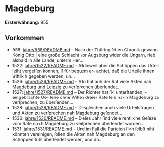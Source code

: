 # Magdeburg

**Ersterwähnung:** 955

## Vorkommen
- 955: [jahre/955/README.md](../jahre/955/README.md) – Nach der Thüringiſchen Chronik gewann König Otto |
eine große Schlacht vor Augsburg wider die Ungarn,
rieb alsbald in alle Lande, unſerm Her...
- 1522: [jahre/1522/README.md](../jahre/1522/README.md) – Alldieweil aber die Schöppen
das Urteil leiht vergeſſen können, iſ für bequem er-
achtet, daß die Urteile ihnen \riftli<h gegeben werden,
un...
- 1526: [jahre/1526/README.md](../jahre/1526/README.md) – Alſo hat auh der Rat viele Akten nah Magdeburg
und Leipzig zu verſprechen überſendet...
- 1527: [jahre/1527/README.md](../jahre/1527/README.md) – Der Richter hat ſi< unterſtanden, - eingebrachte Ge-
ſehe ohne Wiſſen dreier Räte ſelb na<h Magdeburg zu
verſprechen, zu überſenden...
- 1528: [jahre/1528/README.md](../jahre/1528/README.md) – Desgleichen auch viele Urteilsfragen und Akten zu
verſprechen nah Magdeburg geſendet...
- 1530: [jahre/1530/README.md](../jahre/1530/README.md) – Dieſes Jahr ſind viele rehtli<he Geſeze vom Rate
na<h Magdeburg zu verſprechen überſendet worden...
- 1531: [jahre/1531/README.md](../jahre/1531/README.md) – Und im Fall die
Parteien ſi<h ſelbſt niht könnten vereinigen, ſollen die
Akten nah Magdeburg an den Schöppenſtuhl überſendet
werden, und da...
